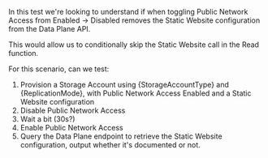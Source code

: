 In this test we're looking to understand if when toggling Public Network Access from Enabled -> Disabled removes the Static Website configuration from the Data Plane API.

This would allow us to conditionally skip the Static Website call in the Read function.

For this scenario, can we test:

1. Provision a Storage Account using {StorageAccountType} and {ReplicationMode}, with Public Network Access Enabled and a Static Website configuration
2. Disable Public Network Access
3. Wait a bit (30s?)
4. Enable Public Network Access
5. Query the Data Plane endpoint to retrieve the Static Website configuration, output whether it's documented or not.
